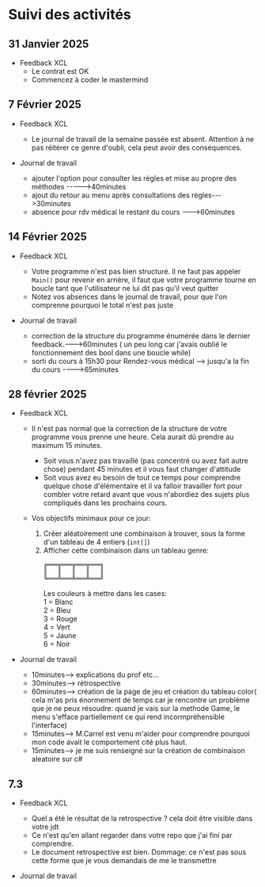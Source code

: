 # Suivi des activités

## 31 Janvier 2025

- Feedback XCL
    - Le contrat est OK
    - Commencez à coder le mastermind

## 7 Février 2025

- Feedback XCL
    - Le journal de travail de la semaine passée est absent. Attention à ne pas réitérer ce genre d'oubli, cela peut avoir des conséquences.

- Journal de travail
    - ajouter l'option pour consulter les règles et mise au propre des méthodes ----->40minutes
    - ajout du retour au menu après consultations des règles--->30minutes
    - absence pour rdv médical le restant du cours --->60minutes

## 14 Février 2025

- Feedback XCL
    - Votre programme n'est pas bien structuré. Il ne faut pas appeler `Main()` pour revenir en arrière, il faut que votre programme tourne en boucle tant que l'utilisateur ne lui dit pas qu'il veut quitter
    - Notez vos absences dans le journal de travail, pour que l'on comprenne pourquoi le total n'est pas juste

- Journal de travail
    - correction de la structure du programme énumérée dans le dernier feedback.--->60minutes ( un peu long car j'avais oublié le fonctionnement des bool dans une boucle while)
    - sorti du cours à 15h30 pour Rendez-vous médical --> jusqu'a la fin du cours ---->65minutes

## 28 février 2025

- Feedback XCL
    - Il n'est pas normal que la correction de la structure de votre programme vous prenne une heure. Cela aurait dû prendre au maximum 15 minutes.
        - Soit vous n'avez pas travaillé (pas concentré ou avez fait autre chose) pendant 45 minutes et il vous faut changer d'attitude
        - Soit vous avez eu besoin de tout ce temps pour comprendre quelque chose d'élémentaire et il va falloir travailler fort pour combler votre retard avant que vous n'abordiez des sujets plus compliqués dans les prochains cours.
     
    - Vos objectifs minimaux pour ce jour:
        1. Créer aléatoirement une combinaison à trouver, sous la forme d'un tableau de 4 entiers (`int[]`)
        2. Afficher cette combinaison dans un tableau genre:
            ```
            ╔═══╦═══╦═══╦═══╗  
            ║   ║   ║   ║   ║  
            ╚═══╩═══╩═══╩═══╝  
            ```
           Les couleurs à mettre dans les cases:  
             1 = Blanc  
             2 = Bleu  
             3 = Rouge  
             4 = Vert  
             5 = Jaune  
             6 = Noir  

- Journal de travail

  - 10minutes--> explications du prof etc...  
  - 30minutes--> rétrospective  
  - 60minutes--> création de la page de jeu et création du tableau color( cela m'as pris énormement de temps car je rencontre un problème que je ne peux résoudre: quand je vais sur la methode Game, le menu s'efface partiellement ce qui rend incormpréhensible l'interface)  
  - 15minutes--> M.Carrel est venu m'aider pour comprendre pourquoi mon code avait le comportement cité plus haut.
  - 15minutes--> je me suis renseigné sur la création de combinaison aleatoire sur c#


## 7.3

- Feedback XCL
    - Quel a été le résultat de la retrospective ? cela doit être visible dans votre jdt
    - Ce n'est qu'en allant regarder dans votre repo que j'ai fini par comprendre.
    - Le document retrospective est bien. Dommage: ce n'est pas sous cette forme que je vous demandais de me le transmettre

- Journal de travail
